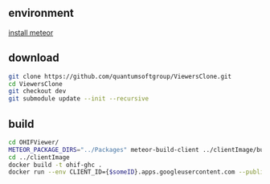 ## environment
[install meteor](https://www.meteor.com/install)
## download
```bash
git clone https://github.com/quantumsoftgroup/ViewersClone.git
cd ViewersClone
git checkout dev
git submodule update --init --recursive
```
## build
```bash
cd OHIFViewer/
METEOR_PACKAGE_DIRS="../Packages" meteor-build-client ../clientImage/build -s ../config/oidc.json
cd ../clientImage
docker build -t ohif-ghc .
docker run --env CLIENT_ID={$someID}.apps.googleusercontent.com --publish 3000:80 ohif-ghc

```
